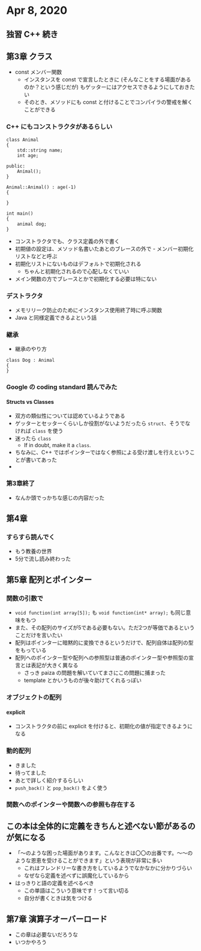 # Apr 8, 2020
## 独習 C++ 続き

## 第3章 クラス
- const メンバー関数
	- インスタンスを const で宣言したときに (そんなことをする場面があるのか？という感じだが) もゲッターにはアクセスできるようにしておきたい
	- そのとき、メソッドにも const と付けることでコンパイラの警戒を解くことができる

### C++ にもコンストラクタがあるらしい

```
class Animal
{
	std::string name;
	int age;
	
public:
	Animal();
}

Animal::Animal() : age(-1)
{

}

int main()
{
	animal dog;
}
```

- コンストラクタでも、クラス定義の外で書く
- 初期値の設定は、メソッド名書いたあとのブレースの外で
		- メンバー初期化リストなどと呼ぶ
- 初期化リストにないものはデフォルトで初期化される
	- ちゃんと初期化されるので心配しなくていい
- メイン関数の方でブレースとかで初期化する必要は特にない

### デストラクタ
- メモリリーク防止のためにインスタンス使用終了時に呼ぶ関数
- Java と同様定義できるよという話

### 継承
- 継承のやり方

```
class Dog : Animal
{
}
```

### Google の coding standard 読んでみた
#### Structs vs Classes
- 双方の類似性については認めているようである
- ゲッターとセッターくらいしか役割がないようだったら `struct`、そうでなければ `class` を使う
- 迷ったら `class` 
	- If in doubt, make it a `class`.
- ちなみに、C++ ではポインターではなく参照による受け渡しを行えということが書いてあった
- 

### 第3章終了
- なんか頭でっかちな感じの内容だった

## 第4章
### すらすら読んでく
- もう教養の世界
- 5分で流し読み終わった

## 第5章 配列とポインター
### 関数の引数で
- `void function(int array[5]);` も `void function(int* array);` も同じ意味をもつ
- また、その配列のサイズが5である必要もない。ただ2つが等価であるということだけを言いたい
- 配列はポインターに暗黙的に変換できるというだけで、配列自体は配列の型をもっている
- 配列へのポインター型や配列への参照型は普通のポインター型や参照型の宣言とは表記が大きく異なる
	- さっき paiza の問題を解いていてまさにこの問題に捕まった
	- template とかいうものが後々助けてくれるっぽい

### オブジェクトの配列
#### explicit
- コンストラクタの前に explicit を付けると、初期化の値が指定できるようになる

### 動的配列
- きました
- 待ってました
- あとで詳しく紹介するらしい
- `push_back()` と `pop_back()` をよく使う

### 関数へのポインターや関数への参照も存在する

## この本は全体的に定義をきちんと述べない節があるのが気になる
- 「〜のような困った場面があります。こんなときは〇〇の出番です。〜〜のような恩恵を受けることができます」という表現が非常に多い
	- これはフレンドリーな書き方をしているようでなかなかに分かりづらい
	- なぜなら定義を述べずに誤魔化しているから
- はっきりと語の定義を述べるべき
	- この単語はこういう意味です！って言い切る
	- 自分が書くときは気をつける


## 第7章 演算子オーバーロード
- この章は必要ないだろうな
- いつかやろう
